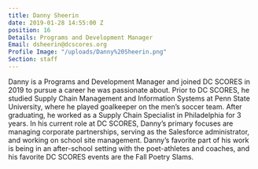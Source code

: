 ```yaml
---
title: Danny Sheerin
date: 2019-01-28 14:55:00 Z
position: 16
Details: Programs and Development Manager
Email: dsheerin@dcscores.org
Profile Image: "/uploads/Danny%20Sheerin.png"
Section: staff
---
```


Danny is a Programs and Development Manager and joined DC SCORES in 2019 to pursue a career he was passionate about. Prior to DC SCORES, he studied Supply Chain Management and Information Systems at Penn State University, where he played goalkeeper on the men’s soccer team. After graduating, he worked as a Supply Chain Specialist in Philadelphia for 3 years. In his current role at DC SCORES, Danny’s primary focuses are managing corporate partnerships, serving as the Salesforce administrator, and working on school site management. Danny’s favorite part of his work is being in an after-school setting with the poet-athletes and coaches, and his favorite DC SCORES events are the Fall Poetry Slams.